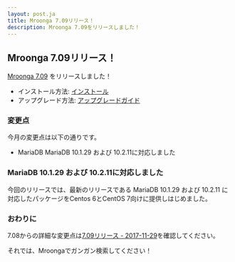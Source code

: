 ```yaml
---
layout: post.ja
title: Mroonga 7.09リリース！
description: Mroonga 7.09をリリースしました！
---
```


## Mroonga 7.09リリース！

[Mroonga 7.09](/ja/docs/news.html#release-7.09) をリリースしました！

  * インストール方法: [インストール](/ja/docs/install.html)
  * アップグレード方法: [アップグレードガイド](/ja/docs/upgrade.html)

### 変更点

今月の変更点は以下の通りです。

  * MariaDB MariaDB 10.1.29 および 10.2.11に対応しました

### MariaDB 10.1.29 および 10.2.11に対応しました

今回のリリースでは、最新のリリースである MariaDB 10.1.29 および 10.2.11 に対応したパッケージをCentos 6とCentOS 7向けに提供しはじめました。

### おわりに

7.08からの詳細な変更点は[7.09リリース - 2017-11-29](/ja/docs/news.html#release-7.09)を確認してください。

それでは、Mroongaでガンガン検索してください！
